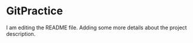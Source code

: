 # GitPractice

I am editing the README file. Adding some more details about the project description.
